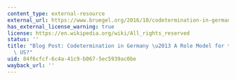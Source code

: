 ```yaml
---
content_type: external-resource
external_url: https://www.bruegel.org/2016/10/codetermination-in-germany-a-role-model-for-the-uk-and-the-us/
has_external_license_warning: true
license: https://en.wikipedia.org/wiki/All_rights_reserved
status: ''
title: "Blog Post: Codetermination in Germany \u2013 A Role Model for the UK and the\
  \ US?"
uid: 84f6cfcf-6c4a-41c9-b067-5ec5939ac0be
wayback_url: ''
---
```


